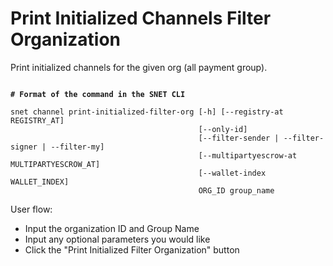 # Print Initialized Channels Filter Organization

Print initialized channels for the given org (all payment group).

<figure><img src="../../../../.gitbook/assets/Screenshot 2024-08-17 at 6.34.14 PM.png" alt=""><figcaption></figcaption></figure>

<pre class="language-bash"><code class="lang-bash"><strong># Format of the command in the SNET CLI
</strong>
snet channel print-initialized-filter-org [-h] [--registry-at REGISTRY_AT]
                                          [--only-id]
                                          [--filter-sender | --filter-signer | --filter-my]
                                          [--multipartyescrow-at MULTIPARTYESCROW_AT]
                                          [--wallet-index WALLET_INDEX]
                                          ORG_ID group_name
</code></pre>

User flow:

* Input the organization ID and Group Name
* Input any optional parameters you would like
* Click the "Print Initialized Filter Organization" button
